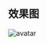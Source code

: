 ## 效果图

![avatar](https://github.com/rzhAvenir/JavaScriptDemo/blob/master/wx%E5%B7%A6%E6%BB%91%E6%95%88%E6%9E%9C/img/slide.gif)